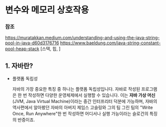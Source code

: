 # 변수와 메모리 상호작용

### 참조
https://muratakkan.medium.com/understanding-and-using-the-java-string-pool-in-java-d60d3176716
https://www.baeldung.com/java-string-constant-pool-heap-stack [스택, 힙, ]



## 1. 자바란?

- 플랫폼 독립성

  자바의 가장 중요한 특징 중 하나는 플랫폼 독립성입니다. 자바로 작성된 프로그램은 한 번 작성하면 다양한 운영체제에서 실행할 수 있습니다. 이는 **자바 가상 머신**(JVM, Java Virtual Machine)이라는 중간 인터프리터 덕분에 가능하며, 자바의 역사편에서 알아봤던 자바의 아버지 제임스 고슬링와 그의 팀 그린 팀의 "Write Once, Run Anywhere"한 번 작성하면 어디서나 실행 가능이라는 슬로건의 특징의 반증이죠.
